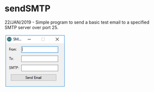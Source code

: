 # sendSMTP
 22/JAN/2019 - Simple program to send a basic test email to a specified SMTP server over port 25.

![Screenshot](sendSMTP-screenshot.PNG)
